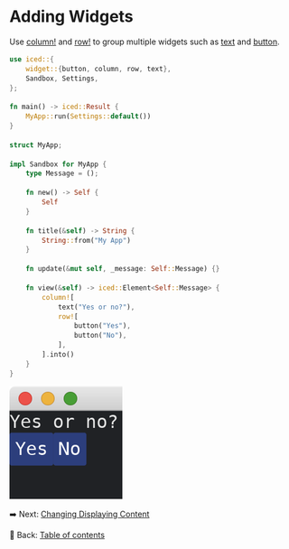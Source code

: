 # Adding Widgets

Use [column!](https://docs.rs/iced/0.12.1/iced/widget/macro.column.html) and [row!](https://docs.rs/iced/0.12.1/iced/widget/macro.row.html) to group multiple widgets such as [text](https://docs.rs/iced/0.12.1/iced/widget/fn.text.html) and [button](https://docs.rs/iced/0.12.1/iced/widget/fn.button.html).

```rust
use iced::{
    widget::{button, column, row, text},
    Sandbox, Settings,
};

fn main() -> iced::Result {
    MyApp::run(Settings::default())
}

struct MyApp;

impl Sandbox for MyApp {
    type Message = ();

    fn new() -> Self {
        Self
    }

    fn title(&self) -> String {
        String::from("My App")
    }

    fn update(&mut self, _message: Self::Message) {}

    fn view(&self) -> iced::Element<Self::Message> {
        column![
            text("Yes or no?"),
            row![
                button("Yes"),
                button("No"),
            ],
        ].into()
    }
}
```

![Adding widgets](./pic/adding_widgets.png)

:arrow_right:  Next: [Changing Displaying Content](./changing_displaying_content.md)

:blue_book: Back: [Table of contents](./../README.md)

